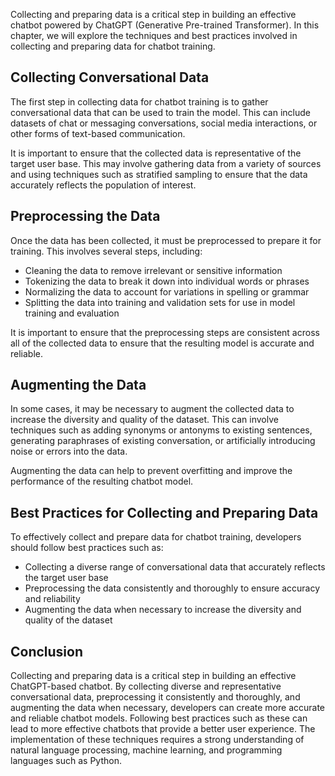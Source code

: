 

Collecting and preparing data is a critical step in building an effective chatbot powered by ChatGPT (Generative Pre-trained Transformer). In this chapter, we will explore the techniques and best practices involved in collecting and preparing data for chatbot training.

Collecting Conversational Data
------------------------------

The first step in collecting data for chatbot training is to gather conversational data that can be used to train the model. This can include datasets of chat or messaging conversations, social media interactions, or other forms of text-based communication.

It is important to ensure that the collected data is representative of the target user base. This may involve gathering data from a variety of sources and using techniques such as stratified sampling to ensure that the data accurately reflects the population of interest.

Preprocessing the Data
----------------------

Once the data has been collected, it must be preprocessed to prepare it for training. This involves several steps, including:

* Cleaning the data to remove irrelevant or sensitive information
* Tokenizing the data to break it down into individual words or phrases
* Normalizing the data to account for variations in spelling or grammar
* Splitting the data into training and validation sets for use in model training and evaluation

It is important to ensure that the preprocessing steps are consistent across all of the collected data to ensure that the resulting model is accurate and reliable.

Augmenting the Data
-------------------

In some cases, it may be necessary to augment the collected data to increase the diversity and quality of the dataset. This can involve techniques such as adding synonyms or antonyms to existing sentences, generating paraphrases of existing conversation, or artificially introducing noise or errors into the data.

Augmenting the data can help to prevent overfitting and improve the performance of the resulting chatbot model.

Best Practices for Collecting and Preparing Data
------------------------------------------------

To effectively collect and prepare data for chatbot training, developers should follow best practices such as:

* Collecting a diverse range of conversational data that accurately reflects the target user base
* Preprocessing the data consistently and thoroughly to ensure accuracy and reliability
* Augmenting the data when necessary to increase the diversity and quality of the dataset

Conclusion
----------

Collecting and preparing data is a critical step in building an effective ChatGPT-based chatbot. By collecting diverse and representative conversational data, preprocessing it consistently and thoroughly, and augmenting the data when necessary, developers can create more accurate and reliable chatbot models. Following best practices such as these can lead to more effective chatbots that provide a better user experience. The implementation of these techniques requires a strong understanding of natural language processing, machine learning, and programming languages such as Python.

